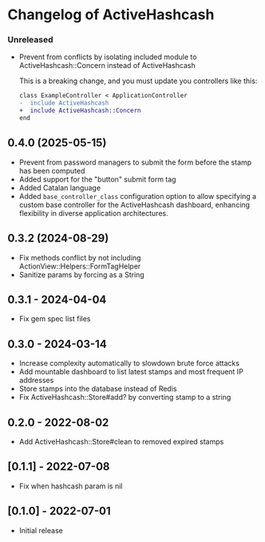 # Changelog of ActiveHashcash

### Unreleased

- Prevent from conflicts by isolating included module to ActiveHashcash::Concern instead of ActiveHashcash

    This is a breaking change, and you must update you controllers like this:

    ```diff
    class ExampleController < ApplicationController
   -  include ActiveHashcash
   +  include ActiveHashcash::Concern
    end
   ```

## 0.4.0 (2025-05-15)

- Prevent from password managers to submit the form before the stamp has been computed
- Added support for the "button" submit form tag
- Added Catalan language
- Added `base_controller_class` configuration option to allow specifying a custom base controller for the ActiveHashcash dashboard, enhancing flexibility in diverse application architectures.

## 0.3.2 (2024-08-29)

- Fix methods conflict by not including ActionView::Helpers::FormTagHelper
- Sanitize params by forcing as a String

## 0.3.1 - 2024-04-04

- Fix gem spec list files

## 0.3.0 - 2024-03-14

- Increase complexity automatically to slowdown brute force attacks
- Add mountable dashboard to list latest stamps and most frequent IP addresses
- Store stamps into the database instead of Redis
- Fix ActiveHashcash::Store#add? by converting stamp to a string

## 0.2.0 - 2022-08-02

- Add ActiveHashcash::Store#clean to removed expired stamps

## [0.1.1] - 2022-07-08

- Fix when hashcash param is nil

## [0.1.0] - 2022-07-01

- Initial release
